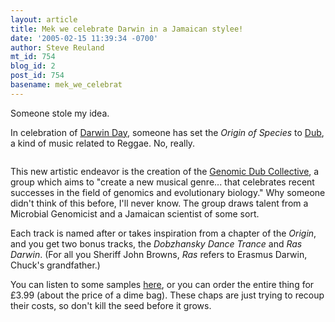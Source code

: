 ```yaml
---
layout: article
title: Mek we celebrate Darwin in a Jamaican stylee!
date: '2005-02-15 11:39:34 -0700'
author: Steve Reuland
mt_id: 754
blog_id: 2
post_id: 754
basename: mek_we_celebrat
---
```

Someone stole my idea.  

In celebration of [Darwin Day](http://www.darwinday.org/home/index.html), someone has set the _Origin of Species_ to [Dub](http://en.wikipedia.org/wiki/Dub_music), a kind of music related to Reggae.  No, really.    

<img src="{{ site.baseurl }}/uploads/2005/Origin Album cover2.jpg" alt="" />

This new artistic endeavor is the creation of the [Genomic Dub Collective](http://www.infection.bham.ac.uk/BPAG/Dub/GDC.html), a group which aims to "create a new musical genre... that celebrates recent successes in the field of genomics and evolutionary biology."  Why someone didn't think of this before, I'll never know.  The group draws talent from a Microbial Genomicist and a Jamaican scientist of some sort.  

Each track is named after or takes inspiration from a chapter of the _Origin_, and you get two bonus tracks, the _Dobzhansky Dance Trance_ and _Ras Darwin_.  (For all you Sheriff John Browns, _Ras_ refers to Erasmus Darwin, Chuck's grandfather.)

You can listen to some samples [here](http://www.infection.bham.ac.uk/BPAG/Dub/Origin/index.html), or you can order the entire thing for £3.99 (about the price of a dime bag).  These chaps are just trying to recoup their costs, so don't kill the seed before it grows.
